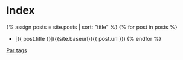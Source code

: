 # Index

{% assign posts = site.posts | sort: "title" %}
{% for post in posts %}
* [{{ post.title }}]({{site.baseurl}}{{ post.url }})
{% endfor %}

[Par tags](./tags.md)
